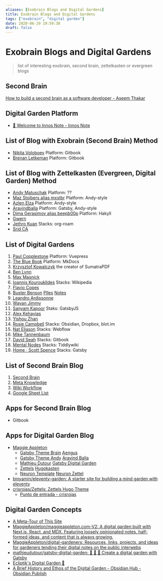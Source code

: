 ```yaml
---
aliases: [Exobrain Blogs and Digital Gardens]
title: Exobrain Blogs and Digital Gardens
tags: ["exobrain", "digital garden"]
date: 2020-06-29 19:59:38
draft: false
---
```


# Exobrain Blogs and Digital Gardens

> list of interesting exobrain, second brain, zettelkasten or evergreen blogs

## Second Brain

[How to build a second brain as a software developer - Aseem Thakar](https://aseemthakar.com/how-to-build-a-second-brain-as-a-software-developer/)

## Digital Garden Platform

- [🎉 Welcome to Innos Note - Innos Note](https://innos.io/space/c1259ea0-2879-b587-916a-766a58fe9441?ps=c1259ea0-2879-b587-916a-766a58fe9441)

## List of Blog with Exobrain (Second Brain) Method

- [Nikita Voloboev](https://wiki.nikitavoloboev.xyz) Platform: Gitbook
- [Brenan Letkeman](https://ltkmn.gitbook.io/brendex/) Platform: Gitbook

## List of Blog with Zettelkasten (Evergreen, Digital Garden) Method

- [Andy Matuschak](https://notes.andymatuschak.org/About_these_notes) Platform: ??
- [Maz Stoibers alias mxstbr](https://notes.mxstbr.com/) Platform: Andy-style
- [Azlen Elza](https://notes.azlen.me/) Platform: Andy-style
- [Aravindballa](https://notes.aravindballa.com/) Platform: Gatsby, Andy-style
- [Dima Gerasimov alias beepb00p](https://beepb00p.xyz/) Platform: Hakyll
- [Gwern](https://www.gwern.net/)
- [Jethro Kuan](https://braindump.jethro.dev/) Stacks: org-roam
- [Srid CA](https://www.srid.ca/356bec10.html)

## List of Digital Gardens

1. [Paul Copplestone](https://paul.copplest.one/) Platform: Vuepress
2. [The Blue Book](https://lyz-code.github.io/blue-book/) Platform: MkDocs
3. [Krzysztof Kowalczyk](https://blog.kowalczyk.info/) the creator of SumatraPDF
4. [Ben Lynn](https://www-cs-students.stanford.edu/~blynn/)
5. [Max Masnick](https://maxmasnick.com/kb/)
6. [Ioannis Kourouklides](https://wiki.kourouklides.com/wiki/Main_Page) Stacks: Wikipedia
7. [Flavio Copes](https://flaviocopes.com/)
8. [Buster Benson](https://busterbenson.com/) [PIles](https://busterbenson.com/piles/) [Notes](https://notes.busterbenson.com/)
9. [Leandro Ardissonne](https://knowledge.lardissone.now.sh/)
10. [Wayan Jimmy](https://wayanjimmy-notebook.netlify.app/)
11. [Sanyam Kapoor](https://www.sanyamkapoor.com/) Staks: GatsbyJS
12. [Alex Kehayias](https://notes.alexkehayias.com/)
13. [Yishou Zhan](https://lastweek.io/)
14. [Rosie Campbell](https://rosiecampbell.me/) Stacks: Obsidian, Dropbox, blot.im
15. [Nat Eliason](https://www.nateliason.com/) Stacks: Webflow
16. [Mike Tannenbaum](https://mind.miketannenbaum.com/)
17. [David Seah](https://davidseah.gitbook.io/davidseah/) Stacks: Gitbook
18. [Mental Nodes](https://www.mentalnodes.com/) Stacks: Tiddlywiki
19. [Home · Scott Spence](https://scottspence.com/) Stacks: Gatsby

## List of Second Brain Blog

1. [Second Brain](https://github.com/KasperZutterman/Second-Brain)
2. [Meta Knowledge](https://github.com/RichardLitt/meta-knowledge)
3. [Wiki Workflow](https://wiki.nikitavoloboev.xyz/other/wiki-workflow)
4. [Google Sheet List](https://docs.google.com/spreadsheets/d/1KtEjnuZEHxUmoiA37_MMM4OFyQcbwVUaLBFa12P8cnU/edit#gid=0)

## Apps for Second Brain Blog

- Gitbook

## Apps for Digital Garden Blog

- [Maggie Appleton](https://github.com/MaggieAppleton/digital-gardeners)
   - [Gatsby Theme Brain](https://github.com/aengusmcmillin/gatsby-theme-brain) [Aengus](https://aengusmcmillin.com/brain)
   - [Gatsby Theme Andy](https://github.com/aravindballa/gatsby-theme-andy) [Aravind Balla](https://notes.aravindballa.com/)
   - [Mathieu Dutour](https://mathieudutour.github.io/gatsby-digital-garden/) [Gatsby Digital Garden](https://github.com/mathieudutour/gatsby-digital-garden/)
   - [Zettels](https://github.com/crisrojas/Zettels) [Hugokasten](https://hugokasten.netlify.app/features.html)
   - [Neuron Template](https://github.com/srid/neuron-template) [Neuron Zettel](https://neuron.zettel.page/)
- [binyamin/eleventy-garden: A starter site for building a mind garden with eleventy](https://github.com/binyamin/eleventy-garden)
- [crisrojas/Zettels: Zettels Hugo Theme](https://github.com/crisrojas/Zettels)
    - [Punto de entrada - crisrojas](https://www.crisrojas.com/notes/)
    

## Digital Garden Concepts

- [A Meta-Tour of This Site](https://maggieappleton.com/metatour)
- [MaggieAppleton/maggieappleton.com-V2: A digital garden built with Next.js, React, and MDX. Featuring loosely opinionated notes, half-formed ideas, and content that is always growing.](https://github.com/MaggieAppleton/maggieappleton.com-V2)
- [MaggieAppleton/digital-gardeners: Resources, links, projects, and ideas for gardeners tending their digital notes on the public interwebs](https://github.com/MaggieAppleton/digital-gardeners)
- [mathieudutour/gatsby-digital-garden: 🌷 🌻 🌺 Create a digital garden with Gatsby](https://github.com/mathieudutour/gatsby-digital-garden/)
- [Ecliptik's Digital Garden 🌱](https://garden.ecliptik.com/)
- [A Brief History and Ethos of the Digital Garden - Obsidian Hub - Obsidian Publish](https://publish.obsidian.md/hub/05+-+Concepts/A+Brief+History+and+Ethos+of+the+Digital+Garden)
